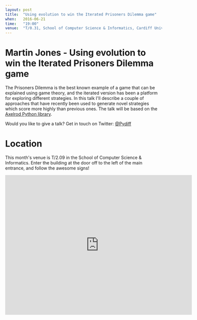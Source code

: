 ```yaml
---
layout: post
title:  "Using evolution to win the Iterated Prisoners Dilemma game"
when:   2016-06-21
time:   "19:00"
venue:  "T/0.31, School of Computer Science & Informatics, Cardiff University"
---
```


# Martin Jones - Using evolution to win the Iterated Prisoners Dilemma game

The Prisoners Dilemma is the best known example of a game that can be explained using game theory, and the iterated version has been a platform for exploring different strategies.
In this talk I'll describe a couple of approaches that have recently been used to generate novel strategies which score more highly than previous ones.
The talk will be based on the [Axelrod Python library](http://axelrod.readthedocs.org/en/latest/).

Would you like to give a talk? Get in touch on Twitter: [@Pydiff](https://twitter.com/PyDiff)

# Location

This month's venue is T/2.09 in the School of Computer Science & Informatics. Enter the building at the door off to the left of the main entrance, and follow the awesome signs!

<iframe src="https://www.google.com/maps/embed?pb=!1m18!1m12!1m3!1d2484.5563658121855!2d-3.1726044842308547!3d51.4846569796314!2m3!1f0!2f0!3f0!3m2!1i1024!2i768!4f13.1!3m3!1m2!1s0x486e1cb8742c46f5%3A0xc620b871e5d19cac!2sTrevithick+Bldg%2C+Cardiff+CF24!5e0!3m2!1sen!2suk!4v1456917752266" width="600" height="450" frameborder="0" style="border:0" allowfullscreen>&nbsp;</iframe>
